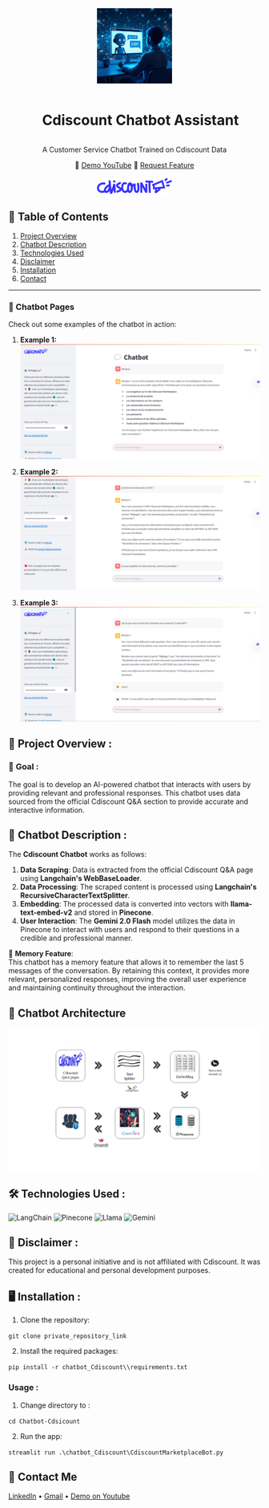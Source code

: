 <div align="center">
  <a >
    <img src="https://github.com/ChahiriAbderrahmane/CDiscount_Assistant_Chatbot/blob/master/assets/openart-image_4UuZ2nYy_1740848959131_raw.jpg" alt="Banner" width="150"><br>
  </a>

  <div id="user-content-toc">
    <ul>
      <summary><h1 style="display: inline-block;">Cdiscount Chatbot Assistant</h1></summary>
    </ul>
  </div>
  
  <p>A Customer Service Chatbot Trained on Cdiscount Data</p>
    🏓
    <a href="https://youtu.be/slYyGwTECTQ" target="_blank">Demo YouTube</a>
    🔮
    <a href="https://github.com/ChahiriAbderrahmane/CDiscount_Assistant_Chatbot/issues" target="_blank">Request Feature</a>
</div>
<br>
<div align="center">
      <img src="https://github.com/ChahiriAbderrahmane/CDiscount_Assistant_Chatbot/blob/master/assets/Logo_Cdiscount.svg" alt="Banner" width="150"><br>
</div>

## 📝 Table of Contents

1. [Project Overview](#project-overview)
2. [Chatbot Description](#chatbot-description)
3. [Technologies Used](#technologies-used)
4. [Disclaimer](#disclaimer)
5. [Installation](#installation)
6. [Contact](#contact)
<hr>

### 💬 Chatbot Pages

Check out some examples of the chatbot in action:

1. **Example 1:**
   ![image](https://github.com/ChahiriAbderrahmane/CDiscount_Assistant_Chatbot/blob/master/assets/1.png)

2. **Example 2:**
   ![image](https://github.com/ChahiriAbderrahmane/CDiscount_Assistant_Chatbot/blob/master/assets/2.png)

3. **Example 3:**
   ![image](https://github.com/ChahiriAbderrahmane/CDiscount_Assistant_Chatbot/blob/master/assets/3.png)

<a name="project-overview"></a>
## 🔬 **Project Overview** :

### 🎯 **Goal** :

The goal is to develop an AI-powered chatbot that interacts with users by providing relevant and professional responses. This chatbot uses data sourced from the official Cdiscount Q&A section to provide accurate and interactive information.

<a name="chatbot-description"></a>
## 💬 **Chatbot Description** :

The **Cdiscount Chatbot** works as follows:

1. **Data Scraping**: Data is extracted from the official Cdiscount Q&A page using **Langchain's WebBaseLoader**.
2. **Data Processing**: The scraped content is processed using **Langchain's RecursiveCharacterTextSplitter**.
3. **Embedding**: The processed data is converted into vectors with **llama-text-embed-v2** and stored in **Pinecone**.
4. **User Interaction**: The **Gemini 2.0 Flash** model utilizes the data in Pinecone to interact with users and respond to their questions in a credible and professional manner.

🔎 **Memory Feature**:  
This chatbot has a memory feature that allows it to remember the last 5 messages of the conversation. By retaining this context, it provides more relevant, personalized responses, improving the overall user experience and maintaining continuity throughout the interaction.

## **📝 Chatbot Architecture**

![chatbot-architecture](https://github.com/ChahiriAbderrahmane/CDiscount_Assistant_Chatbot/blob/master/assets/Architecture_Cdiscount_bot.jpg)


<a name="technologies-used"></a>
## 🛠️ **Technologies Used** :
  
![LangChain](https://img.shields.io/badge/LangChain-000000?style=for-the-badge&logo=python&logoColor=white)  ![Pinecone](https://img.shields.io/badge/Pinecone-412991?style=for-the-badge&logo=Pinecone&logoColor=white) ![Llama](https://img.shields.io/badge/Llama2-000000?style=for-the-badge&logo=meta&logoColor=white) ![Gemini](https://img.shields.io/badge/Gemini%202.0%20Flash-000000?style=for-the-badge&logo=google&logoColor=white)

<a name="disclaimer"></a>

## **🚨 Disclaimer :**
This project is a personal initiative and is not affiliated with Cdiscount. It was created for educational and personal development purposes.

<a name="contact"></a>

<a name="installation"></a>
## 🖥️ Installation : 
1. Clone the repository:

```git clone private_repository_link```

2. Install the required packages:

```pip install -r chatbot_Cdiscount\\requirements.txt```

### Usage : 

1. Change directory to :

```cd Chatbot-Cdsicount```

2. Run the app:

```streamlit run .\chatbot_Cdiscount\CdiscountMarketplaceBot.py  ```

<a name="contact"></a>
## 📨 Contact Me
[LinkedIn](https://www.linkedin.com/in/abderrahmane-chahiri-151b26237/) •
[Gmail](chahiri.abderrahmane.eng@gmail.com) •
[Demo on Youtube](https://youtu.be/slYyGwTECTQ)
